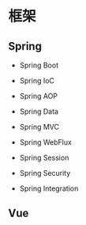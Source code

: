 # 框架

## Spring

- Spring Boot

- Spring IoC

- Spring AOP

- Spring Data

- Spring MVC

- Spring WebFlux

- Spring Session

- Spring Security

- Spring Integration

## Vue
